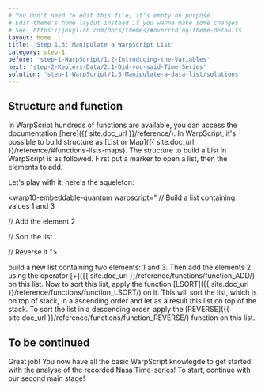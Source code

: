 ```yaml
---
# You don't need to edit this file, it's empty on purpose.
# Edit theme's home layout instead if you wanna make some changes
# See: https://jekyllrb.com/docs/themes/#overriding-theme-defaults
layout: home
title: 'Step 1.3: Manipulate a WarpScript List'
category: step-1
before: 'step-1-WarpScript/1.2-Introducing-the-Variables'
next: 'step-2-Keplers-Data/2.1-Did-you-said-Time-Series'
solution: 'step-1-WarpScript/1.3-Manipulate-a-data-list/solutions'
---
```


## Structure and function

In WarpScript hundreds of functions are available, you can access the documentation [here]({{ site.doc_url }}/reference/).
In WarpScript, it's possible to build structure as [List or Map]({{ site.doc_url }}/reference/#functions-lists-maps).
The structure to build a List in WarpScript is as followed. First put a marker to open a list, then the elements to add. 

<warp10-embeddable-quantum warpscript="
[ 'elem' 'elem2' ]
">
</warp10-embeddable-quantum>

Let's play with it, here's the squeleton:

<warp10-embeddable-quantum warpscript="
// Build a list containing values 1 and 3 


// Add the element 2


// Sort the list


// Reverse it
">
</warp10-embeddable-quantum>



 build a new list containing two elements: 1 and 3. Then add the elements 2 using the operator [+]({{ site.doc_url }}/reference/functions/function_ADD/) on this list. Now to sort this list, apply the function [LSORT]({{ site.doc_url }}/reference/functions/function_LSORT/) on it. This will sort the list, which is on top of stack, in a ascending order and let as a result this list on top of the stack. To sort the list in a descending order, apply the [REVERSE]({{ site.doc_url }}/reference/functions/function_REVERSE/) function on this list.

## To be continued

Great job! You now have all the basic WarpScript knowlegde to get started with the analyse of the recorded Nasa Time-series! To start, continue with our second main stage!
